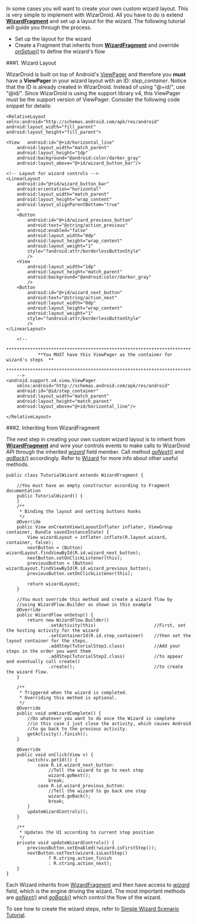 In some cases you will want to create your own custom wizard layout. This is very simple to implement with WizarDroid. All you have to do is extend **[WizardFragment](http://nimrodda.github.io/WizarDroid/javadoc/classorg_1_1codepond_1_1wizardroid_1_1_wizard_fragment.html)** and set up a layout for the wizard. The following tutorial will guide you through the process.

* Set up the layout for the wizard
* Create a Fragment that inherits from **[WizardFragment](http://nimrodda.github.io/WizarDroid/javadoc/classorg_1_1codepond_1_1wizardroid_1_1_wizard_fragment.html)** and override *[onSetup()](http://nimrodda.github.io/WizarDroid/javadoc/classorg_1_1codepond_1_1wizardroid_1_1_wizard_fragment.html#a1cab74608d86fe37163d7465d2bda988)* to define the wizard's flow

###1.	Wizard Layout

WizarDroid is built on top of Android's [ViewPager](http://developer.android.com/reference/android/support/v4/view/ViewPager.html) and therefore you **must** have a **ViewPager** in your wizard layout with an ID: *step_container*. Notice that the ID is already created in WizarDroid. Instead of using "@+id/", use "@id/". Since WizarDroid is using the support library v4, this ViewPager must be the support version of ViewPager. Consider the following code snippet for details:

	<RelativeLayout xmlns:android="http://schemas.android.com/apk/res/android"
	android:layout_width="fill_parent"
	android:layout_height="fill_parent">
	
	<View   android:id="@+id/horizontal_line"
	    android:layout_width="match_parent"
	    android:layout_height="1dp"
	    android:background="@android:color/darker_gray"
	    android:layout_above="@+id/wizard_button_bar"/>
	
	<!-- Layout for wizard controls -->
	<LinearLayout
	    android:id="@+id/wizard_button_bar"
	    android:orientation="horizontal"
	    android:layout_width="match_parent"
	    android:layout_height="wrap_content"
	    android:layout_alignParentBottom="true"
	    >
	    <Button
	        android:id="@+id/wizard_previous_button"
	        android:text="@string/action_previous"
	        android:enabled="false"
	        android:layout_width="0dp"
	        android:layout_height="wrap_content"
	        android:layout_weight="1"
	        style="?android:attr/borderlessButtonStyle"
	        />
	    <View
	        android:layout_width="1dp"
	        android:layout_height="match_parent"
	        android:background="@android:color/darker_gray"
	        />
	    <Button
	        android:id="@+id/wizard_next_button"
	        android:text="@string/action_next"
	        android:layout_width="0dp"
	        android:layout_height="wrap_content"
	        android:layout_weight="1"
	        style="?android:attr/borderlessButtonStyle"
	        />
	</LinearLayout>
	
	    <!--
	            **********************************************************************
	            **You MUST have this ViewPager as the container for wizard's steps  **
	            **********************************************************************
	    -->
	<android.support.v4.view.ViewPager
	    xmlns:android="http://schemas.android.com/apk/res/android"
	    android:id="@id/step_container"
	    android:layout_width="match_parent"
	    android:layout_height="match_parent"
	    android:layout_above="@+id/horizontal_line"/>
	
	</RelativeLayout>

###2.	Inheriting from WizardFragment

The next step in creating your own custom wizard layout is to inherit from **[WizardFragment](http://nimrodda.github.io/WizarDroid/javadoc/classorg_1_1codepond_1_1wizardroid_1_1_wizard_fragment.html)** and wire your controls events to make calls to WizarDroid API through the inherited *[wizard](http://nimrodda.github.io/WizarDroid/javadoc/classorg_1_1codepond_1_1wizardroid_1_1_wizard.html)* field member. Call method *[goNext()](http://nimrodda.github.io/WizarDroid/javadoc/classorg_1_1codepond_1_1wizardroid_1_1_wizard.html#a5d822f5eb8a4e5df02c0336d7872d84a)* and *[goBack()](http://nimrodda.github.io/WizarDroid/javadoc/classorg_1_1codepond_1_1wizardroid_1_1_wizard.html#a1a1e45fed5cc547f1927db2b7401fe7b)* accordingly. Refer to [Wizard](http://nimrodda.github.io/WizarDroid/javadoc/classorg_1_1codepond_1_1wizardroid_1_1_wizard.html) for more info about other useful methods.

	public class TutorialWizard extends WizardFragment {

	    //You must have an empty constructor according to Fragment documentation
	    public TutorialWizard() {
	    }
	    /**
	     * Binding the layout and setting buttons hooks
	     */
	    @Override
	    public View onCreateView(LayoutInflater inflater, ViewGroup container, Bundle savedInstanceState) {
	        View wizardLayout = inflater.inflate(R.layout.wizard, container, false);
	        nextButton = (Button) wizardLayout.findViewById(R.id.wizard_next_button);
	        nextButton.setOnClickListener(this);
	        previousButton = (Button) wizardLayout.findViewById(R.id.wizard_previous_button);
	        previousButton.setOnClickListener(this);
	
	        return wizardLayout;
	    }
	
	    //You must override this method and create a wizard flow by
	    //using WizardFlow.Builder as shown in this example
	    @Override
	    public WizardFlow onSetup() {
	        return new WizardFlow.Builder()
	                .setActivity(this)                      //First, set the hosting activity for the wizard
	                .setContainerId(R.id.step_container)    //then set the layout container for the steps.
	                .addStep(TutorialStep1.class)           //Add your steps in the order you want them
	                .addStep(TutorialStep2.class)           //to appear and eventually call create()
	                .create();                              //to create the wizard flow.
	    }
	    
	    /**
	     * Triggered when the wizard is completed.
	     * Overriding this method is optional.
	     */
	    @Override
	    public void onWizardComplete() {
	        //Do whatever you want to do once the Wizard is complete
	        //in this case I just close the activity, which causes Android
	        //to go back to the previous activity.
	        getActivity().finish();
	    }
	
	    @Override
	    public void onClick(View v) {
	        switch(v.getId()) {
	            case R.id.wizard_next_button:
	                //Tell the wizard to go to next step
                	wizard.goNext();
	                break;
	            case R.id.wizard_previous_button:
	                //Tell the wizard to go back one step
                	wizard.goBack();
	                break;
	        }
	        updateWizardControls();
	    }
	
		/**
		 * Updates the UI according to current step position
		 */ 
	    private void updateWizardControls() {
	        previousButton.setEnabled(!wizard.isFirstStep());
	        nextButton.setText(wizard.isLastStep()
	                ? R.string.action_finish
	                : R.string.action_next);
	    }
	}

Each Wizard inherits from [WizardFragment](http://nimrodda.github.io/WizarDroid/javadoc/classorg_1_1codepond_1_1wizardroid_1_1_wizard_fragment.html) and then have access to *[wizard](http://nimrodda.github.io/WizarDroid/javadoc/classorg_1_1codepond_1_1wizardroid_1_1_wizard.html)* field, which is the engine driving the wizard. The most important methods are *[goNext()](http://nimrodda.github.io/WizarDroid/javadoc/classorg_1_1codepond_1_1wizardroid_1_1_wizard.html#a5d822f5eb8a4e5df02c0336d7872d84a)* and *[goBack()](http://nimrodda.github.io/WizarDroid/javadoc/classorg_1_1codepond_1_1wizardroid_1_1_wizard.html#a1a1e45fed5cc547f1927db2b7401fe7b)* which control the flow of the wizard.

To see how to create the wizard steps, refer to [Simple Wizard Scenario Tutorial](Simple-Wizard-Tutorial).
